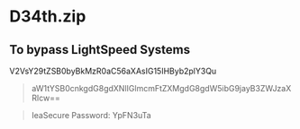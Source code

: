 # D34th.zip

## To bypass LightSpeed Systems

V2VsY29tZSB0byBkMzR0aC56aXAsIG15IHByb2plY3Qu

>aW1tYSB0cnkgdG8gdXNlIGlmcmFtZXMgdG8gdW5ibG9jayB3ZWJzaXRlcw==

>IeaSecure Password: YpFN3uTa
